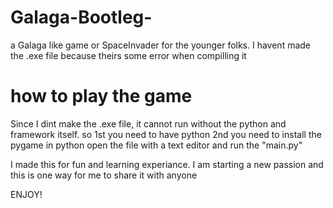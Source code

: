 # Galaga-Bootleg-
a Galaga like game or SpaceInvader for the younger folks. I havent made the .exe file because theirs some error when compilling it

# how to play the game
Since I dint make the .exe file, it cannot run without the python and framework itself.
so 1st you need to have python
2nd you need to install the pygame in python
open the file with a text editor and run the "main.py"

I made this for fun and learning experiance. I am starting a new passion and this is one way for me to share it with anyone

ENJOY!



